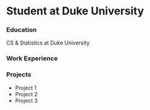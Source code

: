 # Student at Duke University
### Education
CS & Statistics at Duke University
### Work Experience
### Projects
- Project 1
- Project 2
- Project 3


